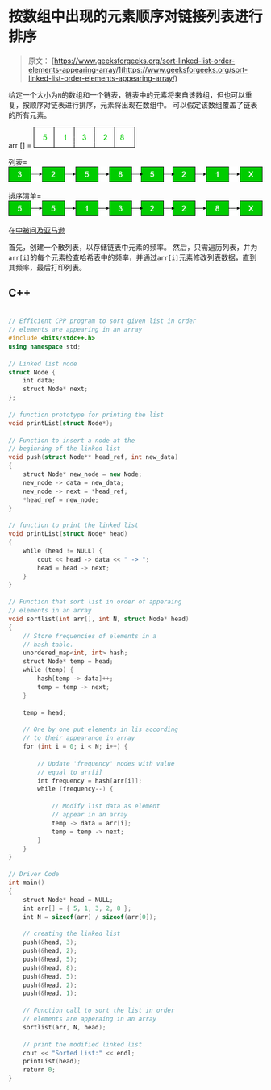 # 按数组中出现的元素顺序对链接列表进行排序

> 原文： [https://www.geeksforgeeks.org/sort-linked-list-order-elements-appearing-array/](https://www.geeksforgeeks.org/sort-linked-list-order-elements-appearing-array/)

给定一个大小为`N`的数组和一个链表，链表中的元素将来自该数组，但也可以重复，按顺序对链表进行排序，元素将出现在数组中。 可以假定该数组覆盖了链表的所有元素。

arr [] =
![](img/2f1a49b482e377c99cea72666cb9c7b9.png)

列表=
![](img/be37cbf949f3b48a171d02eea05f5d02.png)

排序清单=
![](img/e9a21c8c499a1e7b1482feec99730f30.png)

在[中被问及亚马逊](https://www.geeksforgeeks.org/amazon-interview-experience-set-424-sde-2/)



首先，创建一个散列表，以存储链表中元素的频率。 然后，只需遍历列表，并为`arr[i]`的每个元素检查哈希表中的频率，并通过`arr[i]`元素修改列表数据，直到其频率，最后打印列表。

## C++ 

```cpp

// Efficient CPP program to sort given list in order 
// elements are appearing in an array 
#include <bits/stdc++.h> 
using namespace std; 

// Linked list node 
struct Node { 
    int data; 
    struct Node* next; 
}; 

// function prototype for printing the list 
void printList(struct Node*); 

// Function to insert a node at the 
// beginning of the linked list 
void push(struct Node** head_ref, int new_data) 
{ 
    struct Node* new_node = new Node; 
    new_node -> data = new_data; 
    new_node -> next = *head_ref; 
    *head_ref = new_node; 
} 

// function to print the linked list 
void printList(struct Node* head) 
{ 
    while (head != NULL) { 
        cout << head -> data << " -> "; 
        head = head -> next; 
    } 
} 

// Function that sort list in order of apperaing 
// elements in an array 
void sortlist(int arr[], int N, struct Node* head) 
{ 
    // Store frequencies of elements in a 
    // hash table. 
    unordered_map<int, int> hash; 
    struct Node* temp = head; 
    while (temp) {         
        hash[temp -> data]++; 
        temp = temp -> next; 
    } 

    temp = head; 

    // One by one put elements in lis according 
    // to their appearance in array 
    for (int i = 0; i < N; i++) {         

        // Update 'frequency' nodes with value  
        // equal to arr[i] 
        int frequency = hash[arr[i]]; 
        while (frequency--) { 

            // Modify list data as element  
            // appear in an array 
            temp -> data = arr[i]; 
            temp = temp -> next; 
        } 
    } 
} 

// Driver Code 
int main() 
{ 
    struct Node* head = NULL; 
    int arr[] = { 5, 1, 3, 2, 8 }; 
    int N = sizeof(arr) / sizeof(arr[0]); 

    // creating the linked list 
    push(&head, 3); 
    push(&head, 2); 
    push(&head, 5); 
    push(&head, 8); 
    push(&head, 5); 
    push(&head, 2); 
    push(&head, 1); 

    // Function call to sort the list in order 
    // elements are apperaing in an array 
    sortlist(arr, N, head); 

    // print the modified linked list 
    cout << "Sorted List:" << endl; 
    printList(head); 
    return 0; 
} 

```